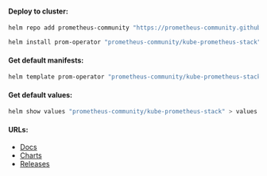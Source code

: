 #### Deploy to cluster:
```bash
helm repo add prometheus-community "https://prometheus-community.github.io/helm-charts" && helm repo update
```
```bash
helm install prom-operator "prometheus-community/kube-prometheus-stack" -f k3s-values.yml -n monitoring
```

#### Get default manifests:
```bash
helm template prom-operator "prometheus-community/kube-prometheus-stack" > manifests.yml
```

#### Get default values:
```bash
helm show values "prometheus-community/kube-prometheus-stack" > values.yml
```

#### URLs:
- [Docs](https://prometheus-operator.dev/docs/prologue/introduction/)
- [Charts](https://github.com/prometheus-community/helm-charts/tree/main/charts/kube-prometheus-stack)
- [Releases](https://github.com/prometheus-operator/prometheus-operator/releases)
